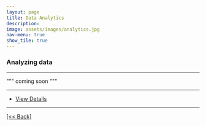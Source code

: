 ```yaml
---
layout: page
title: Data Analytics
description:
image: assets/images/analytics.jpg
nav-menu: true
show_tile: true
---
```


### Analyzing data 

---


""" coming soon """

---

<ul class="actions">
   <li><a href="https://cvanchieri.github.io/DSPortfolio/dataanlytics.html" class="button next">View Details</a></li>
</ul>




---
[[<< Back]](https://cvanchieri.github.io/DSPortfolio)
